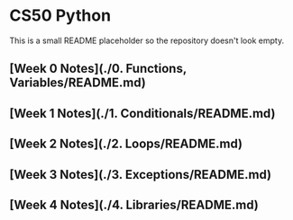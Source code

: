# CS50 Python

This is a small README placeholder so the repository doesn't look empty.

## [Week 0 Notes](./0. Functions, Variables/README.md)

## [Week 1 Notes](./1. Conditionals/README.md)

## [Week 2 Notes](./2. Loops/README.md)

## [Week 3 Notes](./3. Exceptions/README.md)

## [Week 4 Notes](./4. Libraries/README.md)
